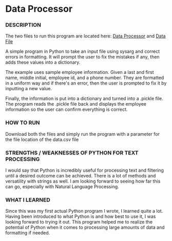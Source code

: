 # Data Processor
### DESCRIPTION
The two files to run this program are located here: 
[Data Processor](dataprocessor.py) and [Data File](data.csv)

A simple program in Python to take an input file using sysarg and correct errors in formatting. It will prompt the user to fix the mistakes if any, then adds these values into a dictionary. 

The example uses sample employee information. Given a last and first name, middle initial, employee id, and a phone number. They are formatted in a uniform way and if there's an error, then the user is prompted to fix it by inputting a new value. 

Finally, the information is put into a dictionary and turned into a .pickle file. The program reads the .pickle file back and displays the employee information so the user can confirm everything is correct. 

### HOW TO RUN
Download both the files and simply run the program with a parameter for the file location of the data.csv file

### STRENGTHS / WEAKNESSES OF PYTHON FOR TEXT PROCESSING
I would say that Python is incredibly useful for processing text and filtering until a desired outcome can be achieved. There is a lot of methods and versatility with strings as well. I am looking forward to seeing how far this can go, especially with Natural Language Processing. 

### WHAT I LEARNED
Since this was my first actual Python program I wrote, I learned quite a lot. Having been introduced to what Python is and how best to use it, I was looking forward to trying it out. This program helped me to realize the potential of Python when it comes to processing large amounts of data and formatting if needed.
